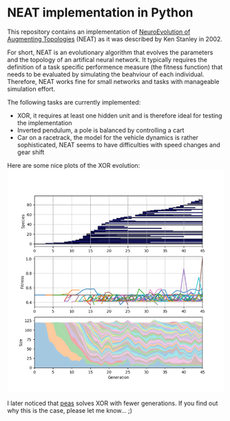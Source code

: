 
# NEAT implementation in Python

This repository contains an implementation of [NeuroEvolution of Augmenting Topologies](http://nn.cs.utexas.edu/downloads/papers/stanley.ec02.pdf) (NEAT) as it was described by Ken Stanley in 2002.

For short, NEAT is an evolutionary algorithm that evolves the parameters and the topology of an artifical neural network. It typically requires the definition of a task specific performence measure (the fitness function) that needs to be evaluated by simulating the beahviour of each individual. Therefore, NEAT works fine for small networks and tasks with manageable simulation effort.

The following tasks are currently implemented:

- XOR, it requires at least one hidden unit and is therefore ideal for testing the implementation
- Inverted pendulum, a pole is balanced by controlling a cart
- Car on a racetrack, the model for the vehicle dynamics is rather sophisticated, NEAT seems to have difficulties with speed changes and gear shift

Here are some nice plots of the XOR evolution:
![XOR Evolution](results/XorTask_4/statistics.png)

I later noticed that [peas](https://github.com/noio/peas) solves XOR with fewer generations. If you find out why this is the case, please let me know... ;)
